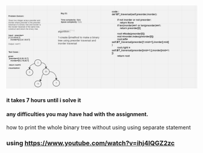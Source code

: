 ![image](./tree_white_board.png)

#### it takes 7 hours until i solve it

#### any difficulties you may have had with the assignment.
how to print the whole binary tree without using using separate statement

### using https://www.youtube.com/watch?v=ihj4IQGZ2zc
